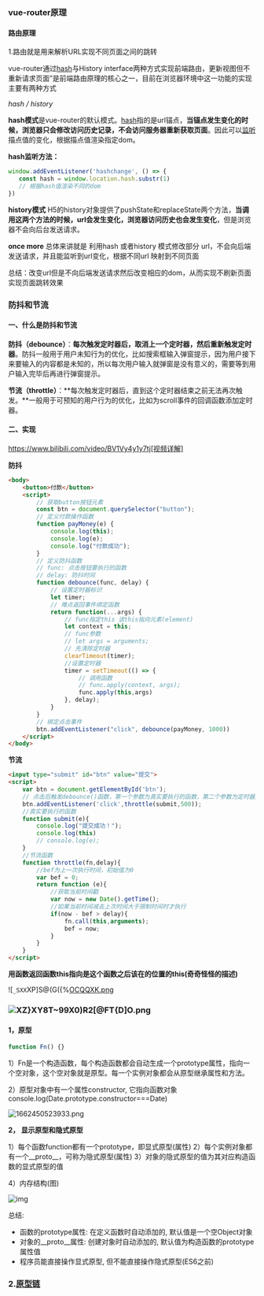 ### vue-router原理

#### 路由原理

1.路由就是用来解析URL实现不同页面之间的跳转

vue-router通过[hash](https://so.csdn.net/so/search?q=hash&spm=1001.2101.3001.7020)与History interface两种方式实现前端路由，更新视图但不重新请求页面”是前端路由原理的核心之一，目前在浏览器环境中这一功能的实现主要有两种方式

*hash / history*

**hash模式**是vue-router的默认模式。[hash](https://so.csdn.net/so/search?q=hash&spm=1001.2101.3001.7020)指的是url锚点，**当锚点发生变化的时候，浏览器只会修改访问历史记录，不会访问服务器重新获取页面**。因此可以[监听](https://so.csdn.net/so/search?q=监听&spm=1001.2101.3001.7020)描点值的变化，根据描点值渲染指定dom。

**hash监听方法：**

```js
window.addEventListener('hashchange', () => {
   const hash = window.location.hash.substr(1)
   // 根据hash值渲染不同的dom
})

```

**history模式**
H5的history对象提供了pushState和replaceState两个方法，**当调用这两个方法的时候，url会发生变化，浏览器访问历史也会发生变化**，但是浏览器不会向后台发送请求。

**once more**
总体来讲就是 利用hash 或者history 模式修改部分 url，不会向后端发送请求，并且能监听到url变化，根据不同url 映射到不同页面



总结：改变url但是不向后端发送请求然后改变相应的dom，从而实现不刷新页面实现页面跳转效果

### 防抖和节流

#### 一、什么是防抖和节流
**防抖（debounce）**：**每次触发定时器后，取消上一个定时器，然后重新触发定时器**。防抖一般用于用户未知行为的优化，比如搜索框输入弹窗提示，因为用户接下来要输入的内容都是未知的，所以每次用户输入就弹窗是没有意义的，需要等到用户输入完毕后再进行弹窗提示。

**节流（throttle）**：**每次触发定时器后，直到这个定时器结束之前无法再次触发。**一般用于可预知的用户行为的优化，比如为scroll事件的回调函数添加定时器。

#### 二、实现

https://www.bilibili.com/video/BV1Vy4y1y7tj[视频详解]

**防抖**

```html
<body>
    <button>付款</button>
    <script>
    	// 获取button按钮元素
        const btn = document.querySelector("button");
        // 定义付款操作函数
        function payMoney(e) {
            console.log(this);
            console.log(e);
        	console.log("付款成功");
        }
        // 定义防抖函数
        // func: 点击按钮要执行的函数
        // delay: 防抖时间
        function debounce(func, delay) {
        	// 设置定时器标识
        	let timer;
        	// 难点返回事件绑定函数
        	return function(...args) {
        		// func指定this 该this指向元素(element)
        		let context = this;
        		// func参数
        		// let args = arguments;
        		// 先清除定时器
        		clearTimeout(timer);
        		//设置定时器
        		timer = setTimeout(() => {
        			// 调用函数
        			// func.apply(context, args);
                    func.apply(this,args)
        		}, delay);
        	}
        }
		// 绑定点击事件
		btn.addEventListener("click", debounce(payMoney, 1000))
    </script>
</body>

```

**节流**

```html
<input type="submit" id="btn" value="提交">
<script>
    var btn = document.getElementById('btn');
    // 点击后触发debounce()函数，第一个参数为真实要执行的函数，第二个参数为定时器延迟时间
    btn.addEventListener('click',throttle(submit,500));
    //真实要执行的函数
    function submit(e){
        console.log("提交成功！");
        console.log(this)
        // console.log(e);
    }
    //节流函数
    function throttle(fn,delay){
        //bef为上一次执行时间，初始值为0
        var bef = 0;
        return function (e){
            //获取当前时间戳
            var now = new Date().getTime();
            //如果当前时间减去上次时间大于限制时间时才执行
            if(now - bef > delay){
                fn.call(this,arguments);
                bef = now;
            }
        }
    }
</script>
```

**用函数返回函数this指向是这个函数之后该在的位置的this(奇奇怪怪的描述)**

![`_SXX`XP]S@(G({%[OCQQXK.png](https://cdn7.232232.xyz/67/2022/09/06-6316eb65c0f63.png)

### ![XZ}XY8T~99X0)R2[@FT{D]O.png](https://cdn7.232232.xyz/67/2022/09/06-6316eb5fe8833.png)

#### **1，原型**

```js
function Fn() {}
```
 1）Fn是一个构造函数，每个构造函数都会自动生成一个prototype属性，指向一个空对象，这个空对象就是原型。每一个实例对象都会从原型继承属性和方法。

 2）原型对象中有一个属性constructor, 它指向函数对象
  	console.log(Date.prototype.constructor===Date)

![1662450523933.png](https://cdn7.232232.xyz/67/2022/09/06-6316fb684883b.png)

**2， 显示原型和隐式原型**

1）每个函数function都有一个prototype，即显式原型(属性)
2）每个实例对象都有一个__proto__，可称为隐式原型(属性)
3）对象的隐式原型的值为其对应构造函数的显式原型的值

4）内存结构(图)

![img](https://img-blog.csdnimg.cn/20210214203118154.png?x-oss-process=image/watermark,type_ZmFuZ3poZW5naGVpdGk,shadow_10,text_aHR0cHM6Ly9ibG9nLmNzZG4ubmV0L2xpeGlhb25hYWE=,size_16,color_FFFFFF,t_70)

 总结:
  * 函数的prototype属性: 在定义函数时自动添加的, 默认值是一个空Object对象
  * 对象的__proto__属性: 创建对象时自动添加的, 默认值为构造函数的prototype属性值
  * 程序员能直接操作显式原型, 但不能直接操作隐式原型(ES6之前)

### 2.[原型链](./3.day5.md#proto)

